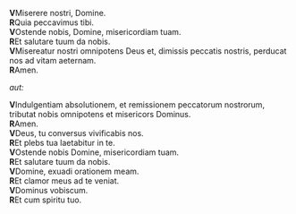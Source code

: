 **V**Miserere nostri, Domine.  
**R**Quia peccavimus tibi.  
**V**Ostende nobis, Domine, misericordiam tuam.  
**R**Et salutare tuum da nobis.  
**V**Misereatur nostri omnipotens Deus et, dimissis peccatis nostris,
perducat nos ad vitam aeternam.  
**R**Amen.

*aut:*

**V**Indulgentiam absolutionem, et remissionem peccatorum nostrorum,
tributat nobis omnipotens et misericors Dominus.  
**R**Amen.  
**V**Deus, tu conversus vivificabis nos.  
**R**Et plebs tua laetabitur in te.  
**V**Ostende nobis Domine, misericordiam tuam.  
**R**Et salutare tuum da nobis.  
**V**Domine, exuadi orationem meam.  
**R**Et clamor meus ad te veniat.  
**V**Dominus vobiscum.  
**R**Et cum spiritu tuo.
